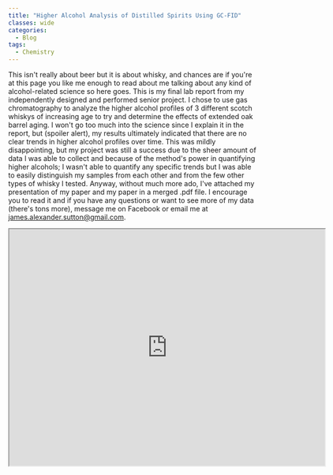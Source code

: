 ```yaml
---
title: "Higher Alcohol Analysis of Distilled Spirits Using GC-FID"
classes: wide
categories:
  - Blog
tags:
  - Chemistry
---
```


This isn't really about beer but it is about whisky, and chances are if you're at this page you like me enough to read about me talking about any kind of alcohol-related science so here goes. This is my final lab report from my independently designed and performed senior project. I chose to use gas chromatography to analyze the higher alcohol profiles of 3 different scotch whiskys of increasing age to try and determine the effects of extended oak barrel aging. I won't go too much into the science since I explain it in the report, but (spoiler alert), my results ultimately indicated that there are no clear trends in higher alcohol profiles over time. This was mildly disappointing, but my project was still a success due to the sheer amount of data I was able to collect and because of the method's power in quantifying higher alcohols; I wasn't able to quantify any specific trends but I was able to easily distinguish my samples from each other and from the few other types of whisky I tested. Anyway, without much more ado, I've attached my presentation of my paper and my paper in a merged .pdf file. I encourage you to read it and if you have any questions or want to see more of my data (there's tons more), message me on Facebook or email me at james.alexander.sutton@gmail.com.

<iframe src="https://drive.google.com/file/d/0B9Nr7vV6mx9-SjI3WmZITFBFWEk/preview" width="640" height="480"></iframe>